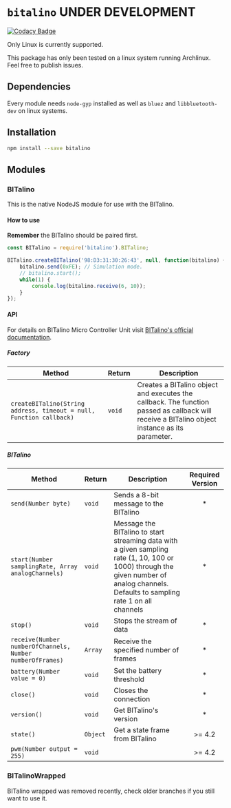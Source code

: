 # `bitalino` UNDER DEVELOPMENT

[![Codacy Badge](https://api.codacy.com/project/badge/Grade/922a9f6befcb4ceb90eeef4d40665a0a)](https://app.codacy.com/app/joao-luna-98/bitalino-js?utm_source=github.com&utm_medium=referral&utm_content=joao-luna-98/bitalino-js&utm_campaign=Badge_Grade_Settings)

Only Linux is currently supported.

This package has only been tested on a linux system running Archlinux. Feel free to publish issues.

## Dependencies

Every module needs `node-gyp` installed as well as `bluez` and `libbluetooth-dev` on linux systems.

## Installation

```bash
npm install --save bitalino
```

## Modules

### BITalino

This is the native NodeJS module for use with the BITalino.

#### How to use

**Remember** the BITalino should be paired first.

```javascript
const BITalino = require('bitalino').BITalino;

BITalino.createBITalino('98:D3:31:30:26:43', null, function(bitalino) {
    bitalino.send(0xFE); // Simulation mode.
    // bitalino.start();
    while(1) {
        console.log(bitalino.receive(6, 10));
    }
});
```

#### API

For details on BITalino Micro Controller Unit visit [BITalino's official documentation](https://bitalino.com/datasheets/REVOLUTION_MCU_Block_Datasheet.pdf).

##### Factory
|Method|Return|Description|
|---|---|---|
|`createBITalino(String address, timeout = null, Function callback)`|`void`|Creates a BITalino object and executes the callback. The function passed as callback will receive a BITalino object instance as its parameter.|

##### BITalino

|Method|Return|Description|Required Version|
|---|---|---|:---:|
|`send(Number byte)`|`void`|Sends a 8-bit message to the BITalino|*|
|`start(Number samplingRate, Array analogChannels)`|`void`|Message the BITalino to start streaming data with a given sampling rate (1, 10, 100 or 1000) through the given number of analog channels. Defaults to sampling rate 1 on all channels|*|
|`stop()`|`void`|Stops the stream of data|*|
|`receive(Number numberOfChannels, Number numberOfFrames)`|`Array`|Receive the specified number of frames |*|
|`battery(Number value = 0)`|`void`|Set the battery threshold|*|
|`close()`|`void`|Closes the connection|*|
|`version()`|`void`|Get BITalino's version|*|
|`state()`|`Object`|Get a state frame from BITalino|>= 4.2|
|`pwm(Number output = 255)`|`void`||>= 4.2|

### BITalinoWrapped

BITalino wrapped was removed recently, check older branches if you still want to use it.